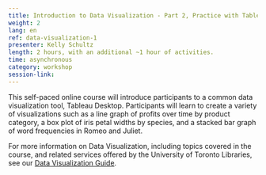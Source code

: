 ```yaml
---
title: Introduction to Data Visualization - Part 2, Practice with Tableau
weight: 2
lang: en
ref: data-visualization-1
presenter: Kelly Schultz
length: 2 hours, with an additional ~1 hour of activities.
time: asynchronous
category: workshop
session-link:
---
```

This self-paced online course will introduce participants to a common data visualization tool, Tableau Desktop. Participants will learn to create a variety of visualizations such as a line graph of profits over time by product category, a box plot of iris petal widths by species, and a stacked bar graph of word frequencies in Romeo and Juliet.<!--more-->

For more information on Data Visualization, including topics covered in the course, and related services offered by the University of Toronto Libraries, see our [Data Visualization Guide](https://mdl.library.utoronto.ca/dataviz/getting-started).
